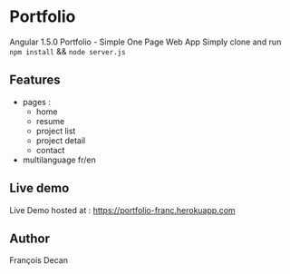 # Portfolio
Angular 1.5.0 Portfolio - Simple One Page Web App
Simply clone and run `npm install` && `node server.js`

## Features
- pages :
  - home
  - resume
  - project list
  - project detail
  - contact
- multilanguage fr/en

## Live demo
Live Demo hosted at :
https://portfolio-franc.herokuapp.com

## Author
François Decan
